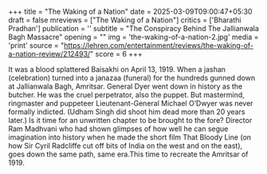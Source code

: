 +++
title = "The Waking of a Nation"
date = 2025-03-09T09:00:47+05:30
draft = false
mreviews = ["The Waking of a Nation"]
critics = ['Bharathi Pradhan']
publication = ''
subtitle = "The Conspiracy Behind The Jallianwala Bagh Massacre"
opening = ""
img = 'the-waking-of-a-nation-2.jpg'
media = 'print'
source = "https://lehren.com/entertainment/reviews/the-waking-of-a-nation-review/212493/"
score = 6
+++

It was a blood splattered Baisakhi on April 13, 1919. When a jashan (celebration) turned into a janazaa (funeral) for the hundreds gunned down at Jallianwala Bagh, Amritsar. General Dyer went down in history as the butcher. He was the cruel perpetrator, also the puppet. But mastermind, ringmaster and puppeteer Lieutenant-General Michael O’Dwyer was never formally indicted. (Udham Singh did shoot him dead more than 20 years later.) Is it time for an unwritten chapter to be brought to the fore? Director Ram Madhvani who had shown glimpses of how well he can segue imagination into history when he made the short film That Bloody Line (on how Sir Cyril Radcliffe cut off bits of India on the west and on the east), goes down the same path, same era.This time to recreate the Amritsar of 1919.
